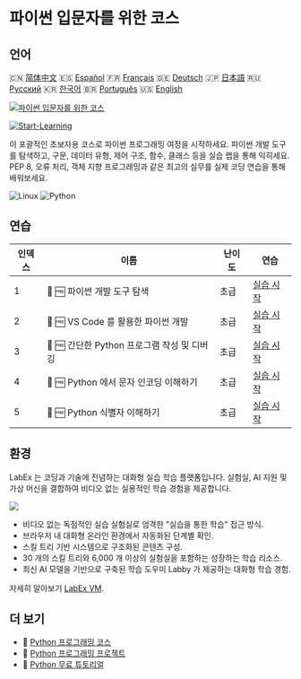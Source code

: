 # 파이썬 입문자를 위한 코스

## 언어

🇨🇳 [简体中文](README_zh.md) 🇪🇸 [Español](README_es.md) 🇫🇷 [Français](README_fr.md) 🇩🇪 [Deutsch](README_de.md) 🇯🇵 [日本語](README_ja.md) 🇷🇺 [Русский](README_ru.md) 🇰🇷 [한국어](README_ko.md) 🇧🇷 [Português](README_pt.md) 🇺🇸 [English](README.md) 

[![파이썬 입문자를 위한 코스](https://cover-creator.labex.io/python-for-beginners.png?lang=ko)](https://labex.io/ko/courses/python-for-beginners)

[![Start-Learning](https://img.shields.io/badge/Start-Learning-whitesmoke?style=for-the-badge)](https://labex.io/ko/courses/python-for-beginners)

이 포괄적인 초보자용 코스로 파이썬 프로그래밍 여정을 시작하세요. 파이썬 개발 도구를 탐색하고, 구문, 데이터 유형, 제어 구조, 함수, 클래스 등을 실습 랩을 통해 익히세요. PEP 8, 오류 처리, 객체 지향 프로그래밍과 같은 최고의 실무를 실제 코딩 연습을 통해 배워보세요.

![Linux](https://img.shields.io/badge/Linux-whitesmoke?style=for-the-badge&logo=linux)
![Python](https://img.shields.io/badge/Python-whitesmoke?style=for-the-badge&logo=python)


## 연습

|   인덱스 | 이름                                        | 난이도   | 연습                                                                                                                        |
|----------|---------------------------------------------|----------|-----------------------------------------------------------------------------------------------------------------------------|
|        1 | 📖 🆓 파이썬 개발 도구 탐색                 | 초급     | <a target='_blank' href='https://labex.io/ko/tutorials/python-explore-python-development-tools-585762'>실습 시작</a>        |
|        2 | 📖 🆓 VS Code 를 활용한 파이썬 개발         | 초급     | <a target='_blank' href='https://labex.io/ko/tutorials/python-use-vs-code-for-python-development-585783'>실습 시작</a>      |
|        3 | 📖 🆓 간단한 Python 프로그램 작성 및 디버깅 | 초급     | <a target='_blank' href='https://labex.io/ko/tutorials/python-write-and-debug-a-simple-python-program-585786'>실습 시작</a> |
|        4 | 📖 🆓 Python 에서 문자 인코딩 이해하기      | 초급     | <a target='_blank' href='https://labex.io/ko/tutorials/python-understand-character-encoding-in-python-585770'>실습 시작</a> |
|        5 | 📖 🆓 Python 식별자 이해하기                | 초급     | <a target='_blank' href='https://labex.io/ko/tutorials/python-understand-identifiers-in-python-585776'>실습 시작</a>        |

## 환경

LabEx 는 코딩과 기술에 전념하는 대화형 실습 학습 플랫폼입니다. 실험실, AI 지원 및 가상 머신을 결합하여 비디오 없는 실용적인 학습 경험을 제공합니다.

![](https://tutorial-screenshot.getvm.io/images/vm-1725247253.png)

- 비디오 없는 독점적인 실습 실험실로 엄격한 "실습을 통한 학습" 접근 방식.
- 브라우저 내 대화형 온라인 환경에서 자동화된 단계별 확인.
- 스킬 트리 기반 시스템으로 구조화된 콘텐츠 구성.
- 30 개의 스킬 트리와 6,000 개 이상의 실험실을 포함하는 성장하는 학습 리소스.
- 최신 AI 모델을 기반으로 구축된 학습 도우미 Labby 가 제공하는 대화형 학습 경험.

자세히 알아보기 [LabEx VM](https://support.labex.io/using-labex/virtual-machine).

## 더 보기

- 🔗 [Python 프로그래밍 코스](https://github.com/labex-labs/awesome-programming-courses)
- 🔗 [Python 프로그래밍 프로젝트](https://github.com/labex-labs/awesome-programming-projects)
- 🔗 [Python 무료 튜토리얼](https://github.com/labex-labs/python-free-tutorials)

